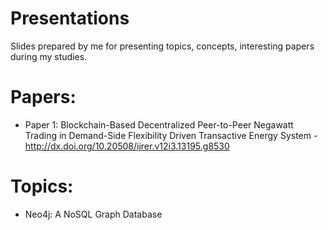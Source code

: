 # Presentations
Slides prepared by me for presenting topics, concepts, interesting papers during my studies.

# Papers:
- Paper 1: Blockchain-Based Decentralized Peer-to-Peer Negawatt Trading in Demand-Side Flexibility Driven Transactive Energy System - http://dx.doi.org/10.20508/ijrer.v12i3.13195.g8530

# Topics:
- Neo4j: A NoSQL Graph Database
